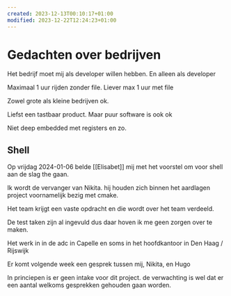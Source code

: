 ```yaml
---
created: 2023-12-13T00:10:17+01:00
modified: 2023-12-22T12:24:23+01:00
---
```


# Gedachten over bedrijven

Het bedrijf moet mij als developer willen hebben. En alleen als developer

Maximaal 1 uur rijden zonder file. Liever max 1 uur met file

Zowel grote als kleine bedrijven ok.

Liefst een tastbaar product. Maar puur software is ook ok

Niet deep embedded met registers en zo.

## Shell

Op vrijdag 2024-01-06 belde [[Elisabet]] mij met het voorstel om voor shell aan de slag the gaan.

Ik wordt de vervanger van Nikita. hij houden zich binnen het aardlagen project voornamelijk bezig met cmake.

Het team krijgt een vaste opdracht en die wordt over het team verdeeld.

De test taken zijn al ingevuld dus daar hoven ik me geen zorgen over te maken.

Het werk in in de adc in Capelle en soms in het hoofdkantoor in Den Haag / Rijswijk

Er komt volgende week een gesprek tussen mij, Nikita, en Hugo

In princiepen is er geen intake voor dit project. de verwachting is wel dat er een aantal welkoms gesprekken gehouden gaan worden.
